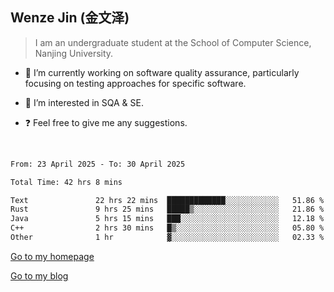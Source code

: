 ## Wenze Jin (金文泽)

> I am an undergraduate student at the School of Computer Science, Nanjing University.

- 🔭 I’m currently working on software quality assurance, particularly focusing on testing approaches for specific software.
  
- 🌱 I’m interested in SQA & SE.
  
- ❓ Feel free to give me any suggestions.  

<br>  

<!--START_SECTION:waka-->

```txt
From: 23 April 2025 - To: 30 April 2025

Total Time: 42 hrs 8 mins

Text               22 hrs 22 mins  █████████████░░░░░░░░░░░░   51.86 %
Rust               9 hrs 25 mins   █████▒░░░░░░░░░░░░░░░░░░░   21.86 %
Java               5 hrs 15 mins   ███░░░░░░░░░░░░░░░░░░░░░░   12.18 %
C++                2 hrs 30 mins   █▒░░░░░░░░░░░░░░░░░░░░░░░   05.80 %
Other              1 hr            ▓░░░░░░░░░░░░░░░░░░░░░░░░   02.33 %
```

<!--END_SECTION:waka-->

[Go to my homepage](https://wenzejin.github.io)

[Go to my blog](https://wenzejin.notion.site/Wenze-Jin-s-Blog-1635e9fa7b6d80b3adcedfacc74aa717?pvs=4)
